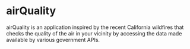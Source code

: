 # airQuality

airQuality is an application inspired by the recent California wildfires that checks the quality of the air in your vicinity by accessing the data made available by various government APIs.
